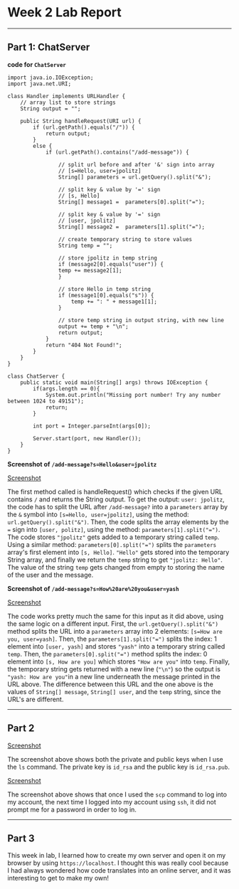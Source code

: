 # **Week 2 Lab Report**
***
## Part 1: ChatServer

**code for `ChatServer`**
```
import java.io.IOException;
import java.net.URI;

class Handler implements URLHandler {
    // array list to store strings
    String output = "";

    public String handleRequest(URI url) {
        if (url.getPath().equals("/")) {
            return output;
        } 
        else {
            if (url.getPath().contains("/add-message")) {

                // split url before and after '&' sign into array
                // [s=Hello, user=jpolitz]
                String[] parameters = url.getQuery().split("&");

                // split key & value by '=' sign 
                // [s, Hello]
                String[] message1 =  parameters[0].split("=");

                // split key & value by '=' sign 
                // [user, jpolitz]
                String[] message2 =  parameters[1].split("=");

                // create temporary string to store values
                String temp = "";

                // store jpolitz in temp string
                if (message2[0].equals("user")) {
                temp += message2[1];
                }

                // store Hello in temp string
                if (message1[0].equals("s")) {
                    temp += ": " + message1[1];
                }

                // store temp string in output string, with new line
                output += temp + "\n";
                return output;
            }
            return "404 Not Found!";
        }
    }
}

class ChatServer {
    public static void main(String[] args) throws IOException {
        if(args.length == 0){
            System.out.println("Missing port number! Try any number between 1024 to 49151");
            return;
        }

        int port = Integer.parseInt(args[0]);

        Server.start(port, new Handler());
    }
}
```
**Screenshot of `/add-message?s=Hello&user=jpolitz`**

[Screenshot](https://drive.google.com/file/d/10HAJhlUbCp0uPrWpXvHQ6Yd38rQQsoNc/view?usp=drive_link)

The first method called is handleRequest() which checks if the given URL contains `/` and returns the String output. To get the output: `user: jpolitz`, the code has to split the URL after `/add-message?` into a `parameters` array by the `&` symbol into `[s=Hello, user=jpolitz]`, using the method: `url.getQuery().split("&")`. Then, the code splits the array elements by the `=` sign into `[user, politz]`, using the method: `parameters[1].split("=")`. The code stores `"jpolitz"` gets added to a temporary string called `temp`. Using a similar method: `parameters[0].split("=")` splits the `parameters` array's first element into `[s, Hello]`. `"Hello"` gets stored into the temporary String array, and finally we return the `temp` string to get `"jpolitz: Hello"`. The value of the string `temp` gets changed from empty to storing the name of the user and the message.

**Screenshot of `/add-message?s=How%20are%20you&user=yash`**

[Screenshot](https://drive.google.com/file/d/1-oieLs9yix5wNPKcMtXoYPY3jJz9vfbb/view?usp=drive_link)

The code works pretty much the same for this input as it did above, using the same logic on a different input. First, the `url.getQuery().split("&")` method splits the URL into a `parameters` array into 2 elements: `[s=How are you, user=yash]`. Then, the `parameters[1].split("=")` splits the index: 1 element into `[user, yash]` and stores `"yash"` into a temporary string called `temp`. Then, the `parameters[0].split("=")` method splits the index: 0 element into `[s, How are you]` which stores `"How are you"` into `temp`. Finally, the temporary string gets returned with a new line (`"\n"`) so the output is `"yash: How are you"`in a new line underneath the message printed in the URL above. The difference between this URL and the one above is the values of `String[] message`, `String[] user`, and the `temp` string, since the URL's are different.

***
## **Part 2**

[Screenshot](https://drive.google.com/file/d/17rKX_apciwZ4LSS22VM_Me_C7JlGV3qh/view?usp=drive_link)

The screenshot above shows both the private and public keys when I use the `ls` command. The private key is `id_rsa` and the public key is `id_rsa.pub`. 

[Screenshot](https://drive.google.com/file/d/1PWUxqZ9T9LJDSL3dlHvC39_WbSKGQW4t/view?usp=drive_link)

The screenshot above shows that once I used the `scp` command to log into my account, the next time I logged into my account using `ssh`, it did not prompt me for a password in order to log in.
***

## **Part 3**
This week in lab, I learned how to create my own server and open it on my browser by using `https://localhost`. I thought this was really cool because I had always wondered how code translates into an online server, and it was interesting to get to make my own!
